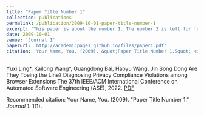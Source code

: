 ```yaml
---
title: "Paper Title Number 1"
collection: publications
permalink: /publication/2009-10-01-paper-title-number-1
excerpt: 'This paper is about the number 1. The number 2 is left for future work.'
date: 2009-10-01
venue: 'Journal 1'
paperurl: 'http://academicpages.github.io/files/paper1.pdf'
citation: 'Your Name, You. (2009). &quot;Paper Title Number 1.&quot; <i>Journal 1</i>. 1(1).'
---
```

Yuxi Ling*, Kailong Wang*, Guangdong Bai, Haoyu Wang, Jin Song Dong
Are They Toeing the Line? Diagnosing Privacy Compliance Violations among Browser Extensions
The 37th IEEE/ACM International Conference on Automated Software Engineering (ASE), 2022.
[PDF](http://academicpages.github.io/files/ase22177.pdf)

Recommended citation: Your Name, You. (2009). "Paper Title Number 1." <i>Journal 1</i>. 1(1).
